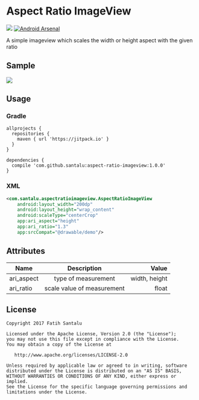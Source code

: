 # Aspect Ratio ImageView

[![](https://jitpack.io/v/santalu/aspect-ratio-imageview.svg)](https://jitpack.io/#santalu/aspect-ratio-imageview) [![Android Arsenal](https://img.shields.io/badge/Android%20Arsenal-Aspect%20Ratio%20ImageView-brightgreen.svg?style=flat)](https://android-arsenal.com/details/1/6071)

A simple imageview which scales the width or height aspect with the given ratio

## Sample

<img src="https://github.com/santalu/aspect-ratio-imageview/blob/master/screens/sample.png"/>

## Usage

### Gradle
```
allprojects {
  repositories {
    maven { url 'https://jitpack.io' }
  }
}
```
```
dependencies {
  compile 'com.github.santalu:aspect-ratio-imageview:1.0.0'
}
```

### XML
```xml
<com.santalu.aspectratioimageview.AspectRatioImageView
    android:layout_width="200dp"
    android:layout_height="wrap_content"
    android:scaleType="centerCrop"
    app:ari_aspect="height"
    app:ari_ratio="1.3"
    app:srcCompat="@drawable/demo"/>
```

## Attributes

| Name        | Description           | Value  |
| ------------- |:-------------:| -----:|
| ari_aspect      | type of measurement | width, height |
| ari_ratio     | scale value of measurement  | float |

## License
```
Copyright 2017 Fatih Santalu

Licensed under the Apache License, Version 2.0 (the "License");
you may not use this file except in compliance with the License.
You may obtain a copy of the License at

   http://www.apache.org/licenses/LICENSE-2.0

Unless required by applicable law or agreed to in writing, software
distributed under the License is distributed on an "AS IS" BASIS,
WITHOUT WARRANTIES OR CONDITIONS OF ANY KIND, either express or implied.
See the License for the specific language governing permissions and
limitations under the License.
